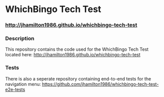 # WhichBingo Tech Test
### http://jhamilton1986.github.io/whichbingo-tech-test

### Description
This repository contains the code used for the WhichBingo Tech Test located here: http://jhamilton1986.github.io/whichbingo-tech-test

### Tests
There is also a seperate repository containing end-to-end tests for the navigation menu: https://github.com/jhamilton1986/whichbingo-tech-test-e2e-tests
